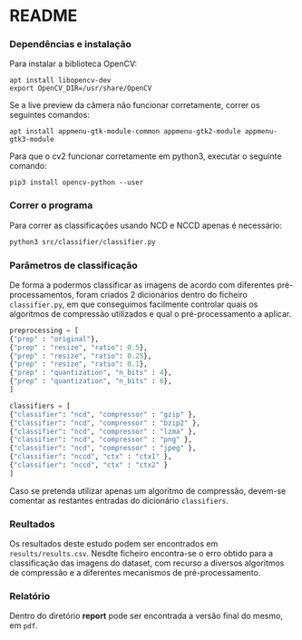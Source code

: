 # README

### Dependências e instalação

Para instalar a biblioteca OpenCV:

```
apt install libopencv-dev
export OpenCV_DIR=/usr/share/OpenCV
```

Se a live preview da câmera não funcionar corretamente, correr os seguintes comandos:

```
apt install appmenu-gtk-module-common appmenu-gtk2-module appmenu-gtk3-module
```

Para que o cv2 funcionar corretamente em python3, executar o seguinte comando:

```
pip3 install opencv-python --user
```

### Correr o programa

Para correr as classificações usando NCD e NCCD apenas é necessário:
```bash
python3 src/classifier/classifier.py
```

### Parâmetros de classificação

De forma a podermos classificar as imagens de acordo com diferentes pré-processamentos, foram criados 2 dicionários dentro do ficheiro ```classifier.py```, em que conseguimos facilmente controlar quais os algoritmos de compressão utilizados e qual o pré-processamento  a aplicar.

```python
preprocessing = [
{"prep" : "original"},
{"prep" : "resize", "ratio": 0.5},
{"prep" : "resize", "ratio": 0.25},
{"prep" : "resize", "ratio": 0.1},
{"prep" : "quantization", "n_bits" : 4},
{"prep" : "quantization", "n_bits" : 6},
]

classifiers = [
{"classifier": "ncd", "compressor" : "gzip" },
{"classifier": "ncd", "compressor" : "bzip2" },
{"classifier": "ncd", "compressor" : "lzma" },
{"classifier": "ncd", "compressor" : "png" },
{"classifier": "ncd", "compressor" : "jpeg" },
{"classifier": "nccd", "ctx" : "ctx1" },
{"classifier": "nccd", "ctx" : "ctx2" }
]
```

Caso se pretenda utilizar apenas um algoritmo de compressão, devem-se comentar as restantes entradas do dicionário ```classifiers```.

### Reultados
Os resultados deste estudo podem ser encontrados em ```results/results.csv```. Nesdte ficheiro encontra-se o erro obtido para a classificação das imagens do dataset, com recurso a diversos algoritmos de compressão e a diferentes mecanismos de pré-processamento.

### Relatório

Dentro do diretório  **report** pode ser encontrada a versão final do mesmo, em ```pdf```.



